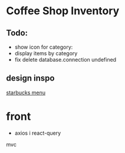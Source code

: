 # Coffee Shop Inventory

## Todo:
- show icon for category:
- display items by category
- fix delete database.connection undefined

## design inspo
[starbucks menu](https://www.starbucks.com/menu)

# front 
- axios i react-query
 


mvc
